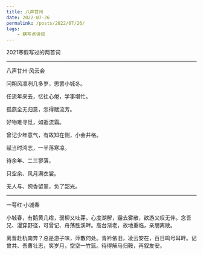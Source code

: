 ```yaml
---
title: 八声甘州
date: 2022-07-26
permalink: /posts/2022/07/26/
tags: 
    - 瞎写点诗词
---
```


2021寒假写过的两首词

-----

八声甘州·风云会

问朔风凛冽几多岁，思罢小城冬。

任流年来去，忆往心倦，学事堪忙。

孤燕全无归意，怎得赋流芳。

好物难寻觅，如逝流霜。

曾记少年意气，有故知在侧，小会井格。

赋当时鸿志，一半落寒凉。

待余年、二三寥落，

只空余、风月满衣裳。

无人与、惋香留翠，负了韶光。

----

一萼红·小城春

​    小城春，有鹅黄几绺，弱柳又吐芽。心度湖解，霾去雾散，欲游又叹无伴。念吾兄、漫穿野径，可曾记、舟荡胜溪畔。高台渐老，故地重临，亲朋离散。

​    离晋赴杭南奔？总是游子味，萍散何处。青衿依旧，凌云安在，百日鸣号耳畔。记曾共、吾曹壮志，笑岁月，空空一竹篮。待得解马归鞍，再叙友安。